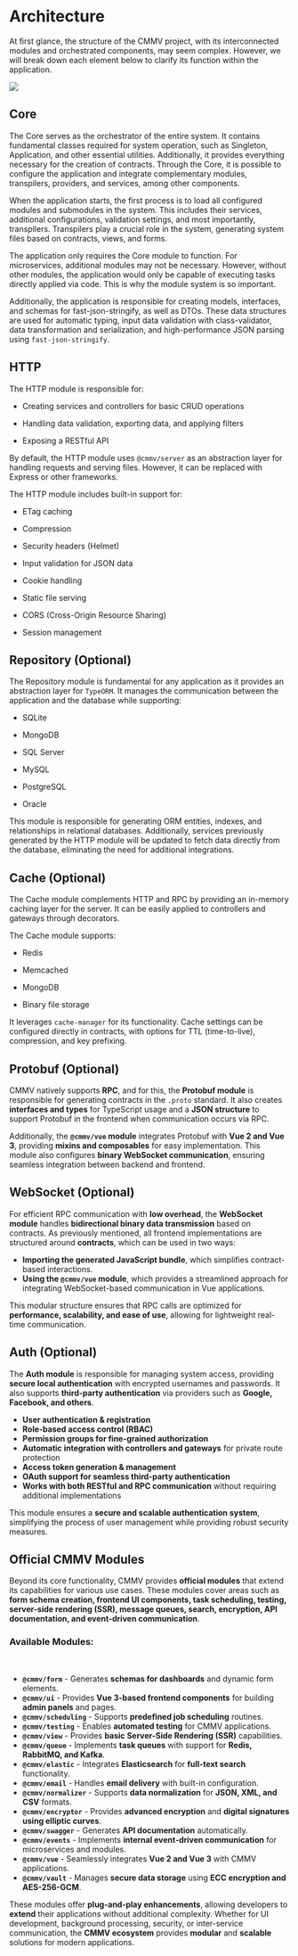 # Architecture

At first glance, the structure of the CMMV project, with its interconnected modules and orchestrated components, may seem complex. However, we will break down each element below to clarify its function within the application.

<img src="/assets/cmmv-core.png" />

## Core

The Core serves as the orchestrator of the entire system. It contains fundamental classes required for system operation, such as Singleton, Application, and other essential utilities. Additionally, it provides everything necessary for the creation of contracts. Through the Core, it is possible to configure the application and integrate complementary modules, transpilers, providers, and services, among other components.

When the application starts, the first process is to load all configured modules and submodules in the system. This includes their services, additional configurations, validation settings, and most importantly, transpilers. Transpilers play a crucial role in the system, generating system files based on contracts, views, and forms.

The application only requires the Core module to function. For microservices, additional modules may not be necessary. However, without other modules, the application would only be capable of executing tasks directly applied via code. This is why the module system is so important.

Additionally, the application is responsible for creating models, interfaces, and schemas for fast-json-stringify, as well as DTOs. These data structures are used for automatic typing, input data validation with class-validator, data transformation and serialization, and high-performance JSON parsing using `fast-json-stringify`.

## HTTP

The HTTP module is responsible for:

* Creating services and controllers for basic CRUD operations

* Handling data validation, exporting data, and applying filters

* Exposing a RESTful API

By default, the HTTP module uses `@cmmv/server` as an abstraction layer for handling requests and serving files. However, it can be replaced with Express or other frameworks.

The HTTP module includes built-in support for:

* ETag caching

* Compression

* Security headers (Helmet)

* Input validation for JSON data

* Cookie handling

* Static file serving

* CORS (Cross-Origin Resource Sharing)

* Session management

## Repository (Optional)

The Repository module is fundamental for any application as it provides an abstraction layer for `TypeORM`. It manages the communication between the application and the database while supporting:

* SQLite

* MongoDB

* SQL Server

* MySQL

* PostgreSQL

* Oracle

This module is responsible for generating ORM entities, indexes, and relationships in relational databases. Additionally, services previously generated by the HTTP module will be updated to fetch data directly from the database, eliminating the need for additional integrations.

## Cache (Optional)

The Cache module complements HTTP and RPC by providing an in-memory caching layer for the server. It can be easily applied to controllers and gateways through decorators.

The Cache module supports:

* Redis

* Memcached

* MongoDB

* Binary file storage

It leverages `cache-manager` for its functionality. Cache settings can be configured directly in contracts, with options for TTL (time-to-live), compression, and key prefixing.

## Protobuf (Optional)

CMMV natively supports **RPC**, and for this, the **Protobuf module** is responsible for generating contracts in the `.proto` standard. It also creates **interfaces and types** for TypeScript usage and a **JSON structure** to support Protobuf in the frontend when communication occurs via RPC.

Additionally, the **`@cmmv/vue` module** integrates Protobuf with **Vue 2 and Vue 3**, providing **mixins and composables** for easy implementation. This module also configures **binary WebSocket communication**, ensuring seamless integration between backend and frontend.

## WebSocket (Optional)

For efficient RPC communication with **low overhead**, the **WebSocket module** handles **bidirectional binary data transmission** based on contracts. As previously mentioned, all frontend implementations are structured around **contracts**, which can be used in two ways:

- **Importing the generated JavaScript bundle**, which simplifies contract-based interactions.
- **Using the `@cmmv/vue` module**, which provides a streamlined approach for integrating WebSocket-based communication in Vue applications.

This modular structure ensures that RPC calls are optimized for **performance, scalability, and ease of use**, allowing for lightweight real-time communication.

## Auth (Optional)

The **Auth module** is responsible for managing system access, providing **secure local authentication** with encrypted usernames and passwords. It also supports **third-party authentication** via providers such as **Google, Facebook, and others**.

- **User authentication & registration**
- **Role-based access control (RBAC)**
- **Permission groups for fine-grained authorization**
- **Automatic integration with controllers and gateways** for private route protection
- **Access token generation & management**
- **OAuth support for seamless third-party authentication**
- **Works with both RESTful and RPC communication** without requiring additional implementations

This module ensures a **secure and scalable authentication system**, simplifying the process of user management while providing robust security measures.

## Official CMMV Modules

Beyond its core functionality, CMMV provides **official modules** that extend its capabilities for various use cases. These modules cover areas such as **form schema creation, frontend UI components, task scheduling, testing, server-side rendering (SSR), message queues, search, encryption, API documentation, and event-driven communication**.

### Available Modules:

<br/>

- **`@cmmv/form`** - Generates **schemas for dashboards** and dynamic form elements.
- **`@cmmv/ui`** - Provides **Vue 3-based frontend components** for building **admin panels** and pages.
- **`@cmmv/scheduling`** - Supports **predefined job scheduling** routines.
- **`@cmmv/testing`** - Enables **automated testing** for CMMV applications.
- **`@cmmv/view`** - Provides **basic Server-Side Rendering (SSR)** capabilities.
- **`@cmmv/queue`** - Implements **task queues** with support for **Redis, RabbitMQ, and Kafka**.
- **`@cmmv/elastic`** - Integrates **Elasticsearch** for **full-text search** functionality.
- **`@cmmv/email`** - Handles **email delivery** with built-in configuration.
- **`@cmmv/normalizer`** - Supports **data normalization** for **JSON, XML, and CSV** formats.
- **`@cmmv/encryptor`** - Provides **advanced encryption** and **digital signatures using elliptic curves**.
- **`@cmmv/swagger`** - Generates **API documentation** automatically.
- **`@cmmv/events`** - Implements **internal event-driven communication** for microservices and modules.
- **`@cmmv/vue`** - Seamlessly integrates **Vue 2 and Vue 3** with CMMV applications.
- **`@cmmv/vault`** - Manages **secure data storage** using **ECC encryption and AES-256-GCM**.

These modules offer **plug-and-play enhancements**, allowing developers to **extend** their applications without additional complexity. Whether for UI development, background processing, security, or inter-service communication, the **CMMV ecosystem** provides **modular** and **scalable** solutions for modern applications.
